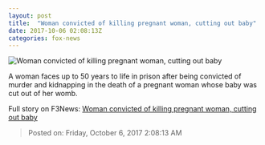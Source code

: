 ```yaml
---
layout: post
title:  "Woman convicted of killing pregnant woman, cutting out baby"
date: 2017-10-06 02:08:13Z
categories: fox-news
---
```


![Woman convicted of killing pregnant woman, cutting out baby](http://www.foxnews.com/content/dam/fox-news/logo/og-fn-foxnews.jpg)

A woman faces up to 50 years to life in prison after being convicted of murder and kidnapping in the death of a pregnant woman whose baby was cut out of her womb.


Full story on F3News: [Woman convicted of killing pregnant woman, cutting out baby](http://www.f3nws.com/n/JaaX3C)

> Posted on: Friday, October 6, 2017 2:08:13 AM
